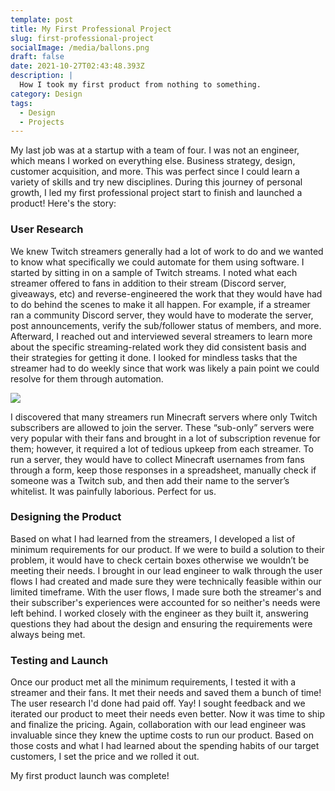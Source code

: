 ```yaml
---
template: post
title: My First Professional Project
slug: first-professional-project
socialImage: /media/ballons.png
draft: false
date: 2021-10-27T02:43:48.393Z
description: |
  How I took my first product from nothing to something.
category: Design
tags:
  - Design
  - Projects
---
```

My last job was at a startup with a team of four. I was not an engineer, which means I worked on everything else.  Business strategy, design, customer acquisition, and more. This was perfect since I could learn a variety of skills and try new disciplines. During this journey of personal growth, I led my first professional project start to finish and launched a product! Here's the story:

### User Research

We knew Twitch streamers generally had a lot of work to do and we wanted to know what specifically we could automate for them using software. I started by sitting in on a sample of Twitch streams. I noted what each streamer offered to fans in addition to their stream (Discord server, giveaways, etc) and reverse-engineered the work that they would have had to do behind the scenes to make it all happen. For example, if a streamer ran a community Discord server, they would have to moderate the server, post announcements, verify the sub/follower status of members, and more. Afterward, I reached out and interviewed several streamers to learn more about the specific streaming-related work they did consistent basis and their strategies for getting it done. I looked for mindless tasks that the streamer had to do weekly since that work was likely a pain point we could resolve for them through automation.

![](https://1000logos.net/wp-content/uploads/2018/10/Twitch-logo.png)

I discovered that many streamers run Minecraft servers where only Twitch subscribers are allowed to join the server. These “sub-only” servers were very popular with their fans and brought in a lot of subscription revenue for them; however, it required a lot of tedious upkeep from each streamer. To run a server, they would have to collect Minecraft usernames from fans through a form, keep those responses in a spreadsheet, manually check if someone was a Twitch sub, and then add their name to the server’s whitelist. It was painfully laborious. Perfect for us.

### Designing the Product

Based on what I had learned from the streamers, I developed a list of minimum requirements for our product. If we were to build a solution to their problem, it would have to check certain boxes otherwise we wouldn’t be meeting their needs. I brought in our lead engineer to walk through the user flows I had created and made sure they were technically feasible within our limited timeframe. With the user flows, I made sure both the streamer's and their subscriber's experiences were accounted for so neither's needs were left behind. I worked closely with the engineer as they built it, answering questions they had about the design and ensuring the requirements were always being met.  

### Testing and Launch

Once our product met all the minimum requirements, I tested it with a streamer and their fans. It met their needs and saved them a bunch of time! The user research I'd done had paid off. Yay! I sought feedback and we iterated our product to meet their needs even better. Now it was time to ship and finalize the pricing. Again, collaboration with our lead engineer was invaluable since they knew the uptime costs to run our product. Based on those costs and what I had learned about the spending habits of our target customers, I set the price and we rolled it out. 

My first product launch was complete!